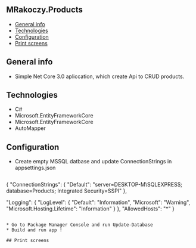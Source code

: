 ## MRakoczy.Products

* [General info](#general-info)
* [Technologies](#technologies)
* [Configuration](#configuration)
* [Print screens](#print-screens)

## General info
*  Simple Net Core 3.0 apliccation, which create Api to CRUD products.


## Technologies
* C#  
* Microsoft.EntityFrameworkCore
* Microsoft.EntityFrameworkCore
* AutoMapper


## Configuration

* Create empty MSSQL datbase and update ConnectionStrings in appsettings.json
  
  ```json
{
  "ConnectionStrings": {
    "Default": "server=DESKTOP-M\\SQLEXPRESS; database=Products; Integrated Security=SSPI"
  },

  "Logging": {
    "LogLevel": {
      "Default": "Information",
      "Microsoft": "Warning",
      "Microsoft.Hosting.Lifetime": "Information"
    }
  },
  "AllowedHosts": "*"
}
  ```

* Go to Package Manager Console and run Update-Database
* Build and run app !

## Print screens


 
